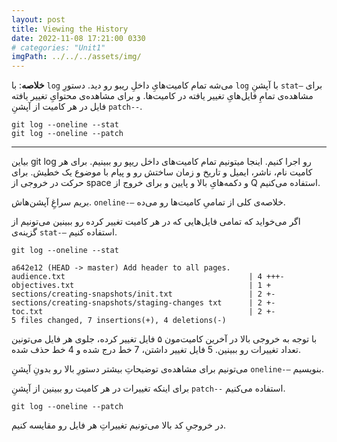```yaml
---
layout: post
title: Viewing the History
date: 2022-11-08 17:21:00 0330
# categories: "Unit1"
imgPath: ../../../assets/img/
---
```


**خلاصه**: با `log` می‌شه تمام کامیت‌هایِ داخلِ ریبو رو دید. دستورِ `log` با آپشنِ `stat—` برای مشاهده‌ی تمامِ فایل‌هایِ تغییر یافته در کامیت‌ها. و برای مشاهده‌ی محتوایِ تغییر یافته فایل در هر کامیت از آپشنِ `patch--`.

```
git log --oneline --stat
git log --oneline --patch
```

---

بیاین git log رو اجرا کنیم. اینجا میتونیم تمام کامیت‌های داخل ریپو رو ببینیم. برای هر کامیت‌ نام، ناشر، ایمیل و تاریخ و زمان ساختش رو و پیام با موضوع یک خطیش. برای حرکت در خروجی از space و ‌دکمه‌هایِ بالا و پایین و برای خروج از Q استفاده می‌کنیم.

بریم سراغِ آپشن‌هاش. `oneline-—` خلاصه‌ی کلی از تمامیِ کامیت‌ها رو می‌ده.

اگر می‌خواید که تمامی فایل‌هایی که در هر کامیت تغییر کرده رو ببینین می‌تونیم از گزینه‌ی `stat-—` استفاده کنیم.

```
git log --oneline --stat
```

```
a642e12 (HEAD -> master) Add header to all pages.
audience.txt                                         | 4 +++-
objectives.txt                                       | 1 +
sections/creating-snapshots/init.txt                 | 2 +-
sections/creating-snapshots/staging-changes txt      | 2 +-
toc.txt                                              | 2 +-
5 files changed, 7 insertions(+), 4 deletions(-)
```

با توجه به خروجی بالا در آخرین کامیت‌مون ۵ فایل تغییر کرده، جلوی هر فایل می‌تونین تعداد تغییرات رو ببینین. 5 فایل تغییر داشتن، 7 خط درج شده و 4 خط حذف شده.

می‌تونیم برای مشاهده‌ی توضیحاتِ بیشتر دستورِ‌ بالا رو بدونِ آپشنِ `oneline-—` بنویسیم.

برای اینکه تغییرات در هر کامیت رو ببینین از آپشنِ `patch--` استفاده می‌کنیم.

```
git log --oneline --patch
```

در خروجیِ کد بالا می‌تونیم تغییراتِ هر فایل رو مقایسه کنیم.